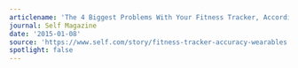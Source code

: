 ```yaml
---
articlename: 'The 4 Biggest Problems With Your Fitness Tracker, According To Scientists'
journal: Self Magazine
date: '2015-01-08'
source: 'https://www.self.com/story/fitness-tracker-accuracy-wearables'
spotlight: false
---
```


